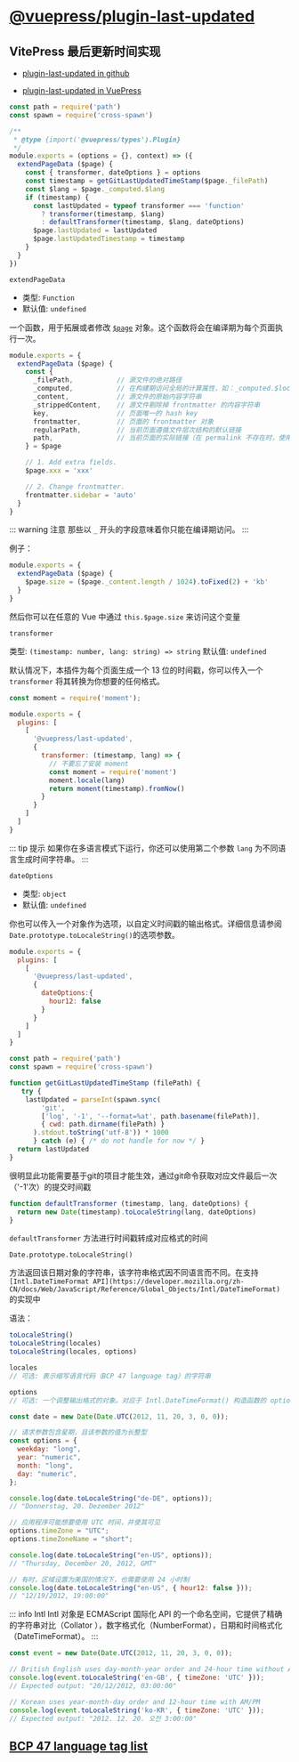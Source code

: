 # [@vuepress/plugin-last-updated](https://vuepress.vuejs.org/zh/plugin/official/plugin-last-updated.html)

## VitePress 最后更新时间实现

- [plugin-last-updated in github](https://github.com/vuejs/vuepress/blob/master/packages/%40vuepress/plugin-last-updated/index.js)

- [plugin-last-updated in VuePress](https://vuepress.vuejs.org/zh/plugin/official/plugin-last-updated.html)

```js
const path = require('path')
const spawn = require('cross-spawn')

/**
 * @type {import('@vuepress/types').Plugin}
 */
module.exports = (options = {}, context) => ({
  extendPageData ($page) {
    const { transformer, dateOptions } = options
    const timestamp = getGitLastUpdatedTimeStamp($page._filePath)
    const $lang = $page._computed.$lang
    if (timestamp) {
      const lastUpdated = typeof transformer === 'function'
        ? transformer(timestamp, $lang)
        : defaultTransformer(timestamp, $lang, dateOptions)
      $page.lastUpdated = lastUpdated
      $page.lastUpdatedTimestamp = timestamp
    }
  }
})
```

`extendPageData`

- 类型: `Function`
- 默认值: `undefined`

一个函数，用于拓展或者修改 [`$page`](https://vuepress.vuejs.org/zh/guide/global-computed.html#page) 对象。这个函数将会在编译期为每个页面执行一次。

```js
module.exports = {
  extendPageData ($page) {
    const {
      _filePath,           // 源文件的绝对路径
      _computed,           // 在构建期访问全局的计算属性，如：_computed.$localePath.
      _content,            // 源文件的原始内容字符串
      _strippedContent,    // 源文件剔除掉 frontmatter 的内容字符串
      key,                 // 页面唯一的 hash key
      frontmatter,         // 页面的 frontmatter 对象
      regularPath,         // 当前页面遵循文件层次结构的默认链接
      path,                // 当前页面的实际链接（在 permalink 不存在时，使用 regularPath ）
    } = $page

    // 1. Add extra fields.
    $page.xxx = 'xxx'

    // 2. Change frontmatter.
    frontmatter.sidebar = 'auto'
  }
}
```

::: warning 注意
那些以 `_` 开头的字段意味着你只能在编译期访问。
:::

例子：

```js
module.exports = {
  extendPageData ($page) {
    $page.size = ($page._content.length / 1024).toFixed(2) + 'kb'
  }
}
```

然后你可以在任意的 Vue 中通过 `this.$page.size` 来访问这个变量


`transformer`

类型: `(timestamp: number, lang: string) => string`
默认值: `undefined`

默认情况下，本插件为每个页面生成一个 13 位的时间戳，你可以传入一个 `transformer` 将其转换为你想要的任何格式。

```js
const moment = require('moment');

module.exports = {
  plugins: [
    [
      '@vuepress/last-updated',
      {
        transformer: (timestamp, lang) => {
          // 不要忘了安装 moment
          const moment = require('moment')
          moment.locale(lang)
          return moment(timestamp).fromNow()
        }
      }
    ]
  ]
}
```

::: tip 提示
如果你在多语言模式下运行，你还可以使用第二个参数 `lang` 为不同语言生成时间字符串。
:::


`dateOptions`

- 类型: `object`
- 默认值: `undefined`

你也可以传入一个对象作为选项，以自定义时间戳的输出格式。详细信息请参阅`Date.prototype.toLocaleString()`的选项参数。

```js
module.exports = {
  plugins: [
    [
      '@vuepress/last-updated',
      {
        dateOptions:{
          hour12: false
        }
      }
    ]
  ]
}
```



```js
const path = require('path')
const spawn = require('cross-spawn')

function getGitLastUpdatedTimeStamp (filePath) {
   try {
    lastUpdated = parseInt(spawn.sync(
        'git',
        ['log', '-1', '--format=%at', path.basename(filePath)],
        { cwd: path.dirname(filePath) }
      ).stdout.toString('utf-8')) * 1000
      } catch (e) { /* do not handle for now */ }
  return lastUpdated
}
```

很明显此功能需要基于git的项目才能生效，通过git命令获取对应文件最后一次（'-1'次）的提交时间戳

```js
function defaultTransformer (timestamp, lang, dateOptions) {
  return new Date(timestamp).toLocaleString(lang, dateOptions)
}
```

`defaultTransformer` 方法进行时间戳转成对应格式的时间

`Date.prototype.toLocaleString()`

方法返回该日期对象的字符串，该字符串格式因不同语言而不同。在支持 `[Intl.DateTimeFormat API](https://developer.mozilla.org/zh-CN/docs/Web/JavaScript/Reference/Global_Objects/Intl/DateTimeFormat)` 的实现中

语法：

```js
toLocaleString()
toLocaleString(locales)
toLocaleString(locales, options)

locales 
// 可选: 表示缩写语言代码（BCP 47 language tag）的字符串

options 
// 可选: 一个调整输出格式的对象。对应于 Intl.DateTimeFormat() 构造函数的 options 参数
```

```js
const date = new Date(Date.UTC(2012, 11, 20, 3, 0, 0));

// 请求参数包含星期，且该参数的值为长整型
const options = {
  weekday: "long",
  year: "numeric",
  month: "long",
  day: "numeric",
};

console.log(date.toLocaleString("de-DE", options));
// "Donnerstag, 20. Dezember 2012"

// 应用程序可能想要使用 UTC 时间，并使其可见
options.timeZone = "UTC";
options.timeZoneName = "short";

console.log(date.toLocaleString("en-US", options));
// "Thursday, December 20, 2012, GMT"

// 有时，区域设置为美国的情况下，也需要使用 24 小时制
console.log(date.toLocaleString("en-US", { hour12: false }));
// "12/19/2012, 19:00:00"

```

::: info Intl
Intl 对象是 ECMAScript 国际化 API 的一个命名空间，它提供了精确的字符串对比（Collator ），数字格式化（NumberFormat），日期和时间格式化（DateTimeFormat）。
:::

```js
const event = new Date(Date.UTC(2012, 11, 20, 3, 0, 0));

// British English uses day-month-year order and 24-hour time without AM/PM
console.log(event.toLocaleString('en-GB', { timeZone: 'UTC' }));
// Expected output: "20/12/2012, 03:00:00"

// Korean uses year-month-day order and 12-hour time with AM/PM
console.log(event.toLocaleString('ko-KR', { timeZone: 'UTC' }));
// Expected output: "2012. 12. 20. 오전 3:00:00"

```

## [BCP 47 language tag list](https://www.techonthenet.com/js/language_tags.php)